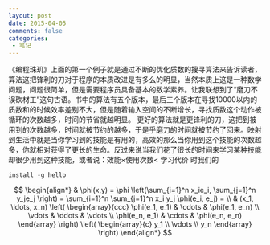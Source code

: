 ```yaml
---
layout: post
date: 2015-04-05
comments: false
categories:
 - 笔记
---
```


《编程珠玑》上面的第一个例子就是通过不断的优化质数的搜寻算法来告诉读者，算法这把锋利的刀对于程序的本质改进是有多么的明显，当然本质上这是一种数学问题，问题很简单，但是需要程序员具备基本的数学素养。让我联想到了“磨刀不误砍材工”这句古语。书中的算法有五个版本，最后三个版本在寻找10000以内的质数和的时候效率差别不大，但是随着输入空间的不断增长，寻找质数这个动作被循环的次数越多，时间的节省就越明显。
更好的算法就是更锋利的刀，这把到被用到的次数越多，时间就被节约的越多，于是乎磨刀的时间就被节约了回来。映射到生活中就是当你学习到的技能是有用的，高效的那么当你用到这个技能的次数越多，你就相对获得了更长的生命。反过来说当我们花了很长的时间来学习某种技能却很少用到这种技能，或者说：效能×使用次数< 学习代价 时我们的

	install -g hello

$$
\begin{align*}
  & \phi(x,y) = \phi \left(\sum_{i=1}^n x_ie_i, \sum_{j=1}^n y_je_j \right)
  = \sum_{i=1}^n \sum_{j=1}^n x_i y_j \phi(e_i, e_j) = \\
  & (x_1, \ldots, x_n) \left( \begin{array}{ccc}
      \phi(e_1, e_1) & \cdots & \phi(e_1, e_n) \\
      \vdots & \ddots & \vdots \\
      \phi(e_n, e_1) & \cdots & \phi(e_n, e_n)
    \end{array} \right)
  \left( \begin{array}{c}
      y_1 \\
      \vdots \\
      y_n
    \end{array} \right)
\end{align*}
$$

